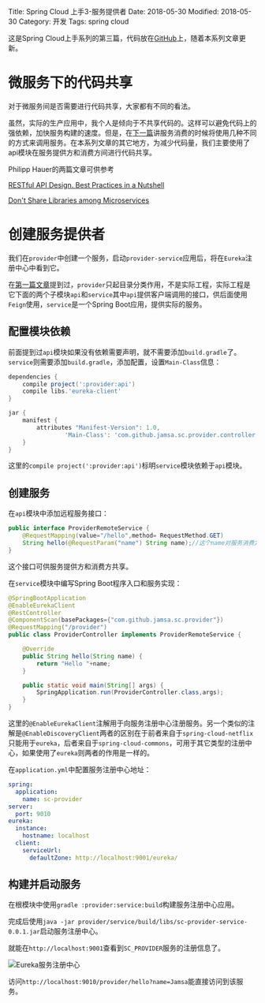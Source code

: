 Title: Spring Cloud 上手3-服务提供者
Date: 2018-05-30
Modified: 2018-05-30
Category: 开发
Tags: spring cloud

这是Spring Cloud上手系列的第三篇，代码放在[GitHub](https://github.com/Jamsa/sc-cloud)上，随着本系列文章更新。

# 微服务下的代码共享

对于微服务间是否需要进行代码共享，大家都有不同的看法。

虽然，实际的生产应用中，我个人是倾向于不共享代码的。这样可以避免代码上的强依赖，加快服务构建的速度。但是，在[下一篇]({filename}spring_cloud_tut4.md)讲服务消费的时候将使用几种不同的方式来调用服务。在本系列文章的其它地方，为减少代码量，我们主要使用了api模块在服务提供方和消费方间进行代码共享。

Philipp Hauer的两篇文章可供参考

[RESTful API Design. Best Practices in a Nutshell](https://blog.philipphauer.de/restful-api-design-best-practices/)

[Don't Share Libraries among Microservices](https://blog.philipphauer.de/dont-share-libraries-among-microservices/)

# 创建服务提供者

我们在`provider`中创建一个服务，启动`provider-service`应用后，将在`Eureka`注册中心中看到它。

在[第一篇文章]({filename}spring_cloud_tut1.md)提到过，`provider`只起目录分类作用，不是实际工程，实际工程是它下面的两个子模块`api`和`service`其中`api`提供客户端调用的接口，供后面使用`Feign`使用，`service`是一个Spring Boot应用，提供实际的服务。

## 配置模块依赖

前面提到过`api`模块如果没有依赖需要声明，就不需要添加`build.gradle`了。`service`则需要添加`build.gradle`，添加配置，设置`Main-Class`信息：

```groovy
dependencies {
    compile project(':provider:api')
    compile libs.'eureka-client'
}

jar {
    manifest {
        attributes "Manifest-Version": 1.0,
                'Main-Class': 'com.github.jamsa.sc.provider.controller.ProviderController'
    }
}
```

这里的`compile project(':provider:api')`标明`service`模块依赖于`api`模块。

## 创建服务

在`api`模块中添加远程服务接口：

```java
public interface ProviderRemoteService {
    @RequestMapping(value="/hello",method= RequestMethod.GET)
    String hello(@RequestParam("name") String name);//这个name对服务消费方是必须的，否则调用时会报错
}
```

这个接口可供服务提供方和消费方共享。

在`service`模块中编写Spring Boot程序入口和服务实现：

```java
@SpringBootApplication
@EnableEurekaClient
@RestController
@ComponentScan(basePackages={"com.github.jamsa.sc.provider"})
@RequestMapping("/provider")
public class ProviderController implements ProviderRemoteService {

    @Override
    public String hello(String name) {
        return "Hello "+name;
    }

    public static void main(String[] args) {
        SpringApplication.run(ProviderController.class,args);
    }
}
```

这里的`@EnableEurekaClient`注解用于向服务注册中心注册服务。另一个类似的注解是`@EnableDiscoveryClient`两者的区别在于前者来自于`spring-cloud-netflix`只能用于`eureka`，后者来自于`spring-cloud-commons`，可用于其它类型的注册中心，如果使用了`eureka`则两者的作用是一样的。

在`application.yml`中配置服务注册中心地址：

```yaml
spring:
  application:
    name: sc-provider
server:
  port: 9010
eureka:
  instance:
    hostname: localhost
  client:
    serviceUrl:
      defaultZone: http://localhost:9001/eureka/
```

## 构建并启动服务

在根模块中使用`gradle :provider:service:build`构建服务注册中心应用。

完成后使用`java -jar provider/service/build/libs/sc-provider-service-0.0.1.jar`启动服务注册中心。

就能在`http://localhost:9001`查看到`SC_PROVIDER`服务的注册信息了。

![Eureka服务注册中心]({attach}spring_cloud_tut/eureka2.png)

访问`http://localhost:9010/provider/hello?name=Jamsa`能直接访问到该服务。

